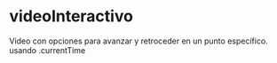 # videoInteractivo
Video con opciones para avanzar y retroceder en un punto específico. usando .currentTime
